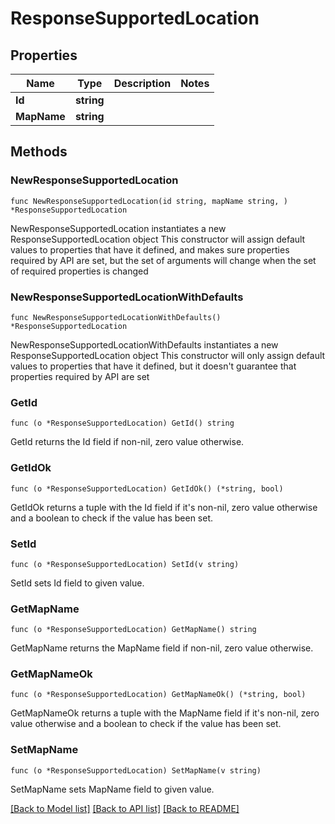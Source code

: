 # ResponseSupportedLocation

## Properties

Name | Type | Description | Notes
------------ | ------------- | ------------- | -------------
**Id** | **string** |  | 
**MapName** | **string** |  | 

## Methods

### NewResponseSupportedLocation

`func NewResponseSupportedLocation(id string, mapName string, ) *ResponseSupportedLocation`

NewResponseSupportedLocation instantiates a new ResponseSupportedLocation object
This constructor will assign default values to properties that have it defined,
and makes sure properties required by API are set, but the set of arguments
will change when the set of required properties is changed

### NewResponseSupportedLocationWithDefaults

`func NewResponseSupportedLocationWithDefaults() *ResponseSupportedLocation`

NewResponseSupportedLocationWithDefaults instantiates a new ResponseSupportedLocation object
This constructor will only assign default values to properties that have it defined,
but it doesn't guarantee that properties required by API are set

### GetId

`func (o *ResponseSupportedLocation) GetId() string`

GetId returns the Id field if non-nil, zero value otherwise.

### GetIdOk

`func (o *ResponseSupportedLocation) GetIdOk() (*string, bool)`

GetIdOk returns a tuple with the Id field if it's non-nil, zero value otherwise
and a boolean to check if the value has been set.

### SetId

`func (o *ResponseSupportedLocation) SetId(v string)`

SetId sets Id field to given value.


### GetMapName

`func (o *ResponseSupportedLocation) GetMapName() string`

GetMapName returns the MapName field if non-nil, zero value otherwise.

### GetMapNameOk

`func (o *ResponseSupportedLocation) GetMapNameOk() (*string, bool)`

GetMapNameOk returns a tuple with the MapName field if it's non-nil, zero value otherwise
and a boolean to check if the value has been set.

### SetMapName

`func (o *ResponseSupportedLocation) SetMapName(v string)`

SetMapName sets MapName field to given value.



[[Back to Model list]](../README.md#documentation-for-models) [[Back to API list]](../README.md#documentation-for-api-endpoints) [[Back to README]](../README.md)


